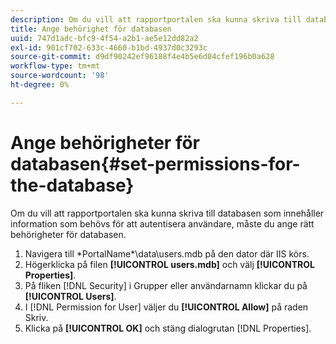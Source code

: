 ```yaml
---
description: Om du vill att rapportportalen ska kunna skriva till databasen som innehåller information som behövs för att autentisera användare, måste du ange rätt behörigheter för databasen.
title: Ange behörighet för databasen
uuid: 747d1adc-bfc9-4f54-a2b1-ae5e12dd82a2
exl-id: 901cf702-633c-4660-b1bd-4937d0c3293c
source-git-commit: d9df90242ef96188f4e4b5e6d04cfef196b0a628
workflow-type: tm+mt
source-wordcount: '98'
ht-degree: 0%

---
```


# Ange behörigheter för databasen{#set-permissions-for-the-database}

Om du vill att rapportportalen ska kunna skriva till databasen som innehåller information som behövs för att autentisera användare, måste du ange rätt behörigheter för databasen.

1. Navigera till \*PortalName*\data\users.mdb på den dator där IIS körs.
1. Högerklicka på filen **[!UICONTROL users.mdb]** och välj **[!UICONTROL Properties]**.
1. På fliken [!DNL Security] i Grupper eller användarnamn klickar du på **[!UICONTROL Users]**.
1. I [!DNL Permission for User] väljer du **[!UICONTROL Allow]** på raden Skriv.
1. Klicka på **[!UICONTROL OK]** och stäng dialogrutan [!DNL Properties].
